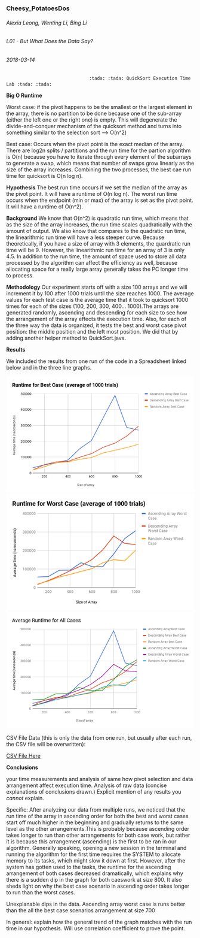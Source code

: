 ### Cheesy_PotatoesDos
###### Alexia Leong, Wenting Li, Bing Li
###### L01 - But What Does the Data Say?
###### 2018-03-14

                                   :tada: :tada: QuickSort Execution Time Lab :tada: :tada:
  
**Big O Runtime**

Worst case: if the pivot happens to be the smallest or the largest element in the array, there is no partition to be done because one of the sub-array (either the left one or the right one) is empty. This will degenerate the divide-and-conquer mechanism of the quicksort method and turns into something similar to the selection sort --> O(n^2)

Best case: Occurs when the pivot point is the exact median of the array. There are log2n splits / partitions and the run time for the partion algorithm is O(n) because you have to iterate through every element of the subarrays to generate a swap, which means that number of swaps grow linearly as the size of the array increases. Combining the two processes, the best cae run time for quicksort is O(n log n). 
                                                                                         
**Hypothesis**
The best run time occurs if we set the median of the array as the pivot point. It will have a runtime of O(n log n). The worst run time occurs when the endpoint (min or max) of the array is set as the pivot point. It will have a runtime of O(n^2).

**Background**
We know that O(n^2) is quadratic run time, which means that as the size of the array increases, the run time scales quadratically with the amount of output. We also know that compares to the quadratic run time, the linearithmic run time will have a less steeper curve. Because theoretically, if you have a size of array with 3 elements, the quardratic run time will be 9. However, the linearithmic run time for an array of 3 is only 4.5. In addition to the run time, the amount of space used to store all data processed by the algorithm can affect the efficiency as well, because allocating space for a really large array generally takes the PC longer time to process.

**Methodology**
Our experiment starts off with a size 100 arrays and we will increment it by 100 after 1000 trials until the size reaches 1000. The average values for each test case is the average time that it took to quicksort 1000 times for each of the sizes (100, 200, 300, 400... 1000).The arrays are generated randomly, ascending and descending for each size to see how the arrangement of the array effects the execution time. Also, for each of the three way the data is organized, it tests the best and worst case pivot position: the middle position and the left most position. We did that by adding another helper method to QuickSort.java.

**Results**

We included the results from one run of the code in a Spreadsheet linked below and in the three line graphs. 

![image of graph](https://github.com/aleong1/Cheesy_PotatoesDos/blob/master/bestchart.png)
![image of graph](https://github.com/aleong1/Cheesy_PotatoesDos/blob/master/worstchart.png)
![image of graph](https://github.com/aleong1/Cheesy_PotatoesDos/blob/master/allchart.png)

CSV File Data (this is only the data from one run, but usually after each run, the CSV file will be overwritten):

[CSV File Here](https://github.com/aleong1/Cheesy_PotatoesDos/blob/master/quicksort.csv)



**Conclusions**


your time measurements and analysis of same
how pivot selection and data arrangement affect execution time.
Analysis of raw data (concise explanations of conclusions drawn.)
Explicit mention of any results you *cannot* explain.

Specific:
After analyzing our data from multiple runs, we noticed that the run time of the array in ascending order for both the best and worst cases start off much higher in the beginning and gradually returns to the same level as the other arrangements.This is probably because ascending order takes longer to run than other arrangements for both case work, but rather it is because this arrangement (ascending) is the first to be ran in our algorithm. Generally speaking, opening a new session in the terminal and running the algorithm for the first time requires the SYSTEM to allocate memory to its tasks, which might slow it down at first. However, after the system has gotten used to the tasks, the runtime for the ascending arrangement of both cases decreased dramatically, which explains why there is a sudden dip in the graph for both caeswork at size 800. It also sheds light on why the best case scenario in ascending order takes longer to run than the worst cases.

Unexplanable dips in the data. Ascending array worst case is runs better than the all the best case scenarios arrangement at size 700 

In general: explain how the general trend of the graph matches with the run time in our hypothesis. Will use correlation coefficient to prove the point. 


